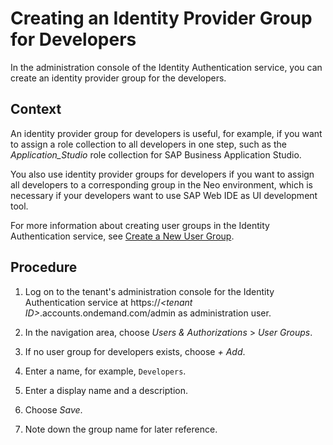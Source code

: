 <!-- loio2f7208224c274fc2ba12f0286ad3eefc -->

# Creating an Identity Provider Group for Developers

In the administration console of the Identity Authentication service, you can create an identity provider group for the developers.



<a name="loio2f7208224c274fc2ba12f0286ad3eefc__context_bmt_2w2_r4b"/>

## Context

An identity provider group for developers is useful, for example, if you want to assign a role collection to all developers in one step, such as the *Application\_Studio* role collection for SAP Business Application Studio.

You also use identity provider groups for developers if you want to assign all developers to a corresponding group in the Neo environment, which is necessary if your developers want to use SAP Web IDE as UI development tool.

For more information about creating user groups in the Identity Authentication service, see [Create a New User Group](https://help.sap.com/viewer/6d6d63354d1242d185ab4830fc04feb1/Cloud/en-US/b1b638d6724e4dc48ee3e116263f567c.html).



<a name="loio2f7208224c274fc2ba12f0286ad3eefc__steps_nc2_hkz_q4b"/>

## Procedure

1.  Log on to the tenant's administration console for the Identity Authentication service at https://*<tenant ID\>*.accounts.ondemand.com/admin as administration user.

2.  In the navigation area, choose *Users & Authorizations* \> *User Groups*.

3.  If no user group for developers exists, choose *\+ Add*.

4.  Enter a name, for example, `Developers`.

5.  Enter a display name and a description.

6.  Choose *Save*.

7.  Note down the group name for later reference.


